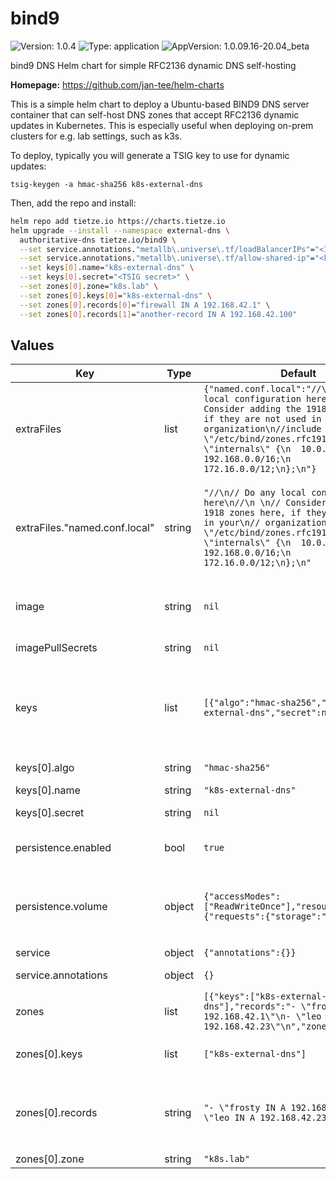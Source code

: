 # bind9



![Version: 1.0.4](https://img.shields.io/badge/Version-1.0.4-informational?style=flat-square) ![Type: application](https://img.shields.io/badge/Type-application-informational?style=flat-square) ![AppVersion: 1.0.09.16-20.04_beta](https://img.shields.io/badge/AppVersion-1.0.09.16--20.04_beta-informational?style=flat-square) 

bind9 DNS Helm chart for simple RFC2136 dynamic DNS self-hosting

**Homepage:** <https://github.com/jan-tee/helm-charts>

This is a simple helm chart to deploy a Ubuntu-based BIND9 DNS server container that can self-host DNS zones that accept RFC2136 dynamic updates in Kubernetes. This is especially useful when deploying on-prem clusters for e.g. lab settings, such as k3s.

To deploy, typically you will generate a TSIG key to use for dynamic updates:

```
tsig-keygen -a hmac-sha256 k8s-external-dns
```

Then, add the repo and install:

```bash
helm repo add tietze.io https://charts.tietze.io
helm upgrade --install --namespace external-dns \
  authoritative-dns tietze.io/bind9 \
  --set service.annotations."metallb\.universe\.tf/loadBalancerIPs"="<IP for MetalLB>" \
  --set service.annotations."metallb\.universe\.tf/allow-shared-ip"="<key to share IP for TCP/UDP DNS in MetalLB>" \
  --set keys[0].name="k8s-external-dns" \
  --set keys[0].secret="<TSIG secret>" \
  --set zones[0].zone="k8s.lab" \
  --set zones[0].keys[0]="k8s-external-dns" \
  --set zones[0].records[0]="firewall IN A 192.168.42.1" \
  --set zones[0].records[1]="another-record IN A 192.168.42.100"
```







## Values

| Key | Type | Default | Description |
|-----|------|---------|-------------|
| extraFiles | list | `{"named.conf.local":"//\n// Do any local configuration here\n//\n \n// Consider adding the 1918 zones here, if they are not used in your\n// organization\n//include \"/etc/bind/zones.rfc1918\";\n\nacl \"internals\" {\n  10.0.0.0/8;\n  192.168.0.0/16;\n  172.16.0.0/12;\n};\n"}` | Any extra files that should go into `/etc/bind/` |
| extraFiles."named.conf.local" | string | `"//\n// Do any local configuration here\n//\n \n// Consider adding the 1918 zones here, if they are not used in your\n// organization\n//include \"/etc/bind/zones.rfc1918\";\n\nacl \"internals\" {\n  10.0.0.0/8;\n  192.168.0.0/16;\n  172.16.0.0/12;\n};\n"` | Any additional settings for `named.conf.local`; the ACL "internals" MUST remain defined, as it is used to give "AXFR" zone privileges (zone transfer) |
| image | string | `nil` | The image to use. Defaults to ubuntu/bind9 and in the chart's `appVersion`. |
| imagePullSecrets | string | `nil` | The name of the registry secret to use |
| keys | list | `[{"algo":"hmac-sha256","name":"k8s-external-dns","secret":null}]` | List of TSIG keys for dynamic updates. Generate keys in BIND with this command: `tsig-keygen -a hmac-sha256 k8s-external-dns`` |
| keys[0].algo | string | `"hmac-sha256"` | The key algo; defaults to "hmac-sha256" |
| keys[0].name | string | `"k8s-external-dns"` | The name of the key |
| keys[0].secret | string | `nil` | The TSIG secret for this key |
| persistence.enabled | bool | `true` | Set to `true` to enable persistance for zone files |
| persistence.volume | object | `{"accessModes":["ReadWriteOnce"],"resources":{"requests":{"storage":"100M"}}}` | The data for the `PersistentVolumeClaim` for state storage. Typically you'll want to add at least a storageClassName |
| service | object | `{"annotations":{}}` | Service settings |
| service.annotations | object | `{}` | object Annotations to add to the service |
| zones | list | `[{"keys":["k8s-external-dns"],"records":"- \"frosty IN A 192.168.42.1\"\n- \"leo IN A 192.168.42.23\"\n","zone":"k8s.lab"}]` | list DNS zones (domains). |
| zones[0].keys | list | `["k8s-external-dns"]` | list(string) The names of keys authorized to update the zone |
| zones[0].records | string | `"- \"frosty IN A 192.168.42.1\"\n- \"leo IN A 192.168.42.23\"\n"` | list(string) Any extra records you want to add for the zone. E.g. `frosty IN A 192.168.42.1`. One record per list entry. |
| zones[0].zone | string | `"k8s.lab"` | zone name |